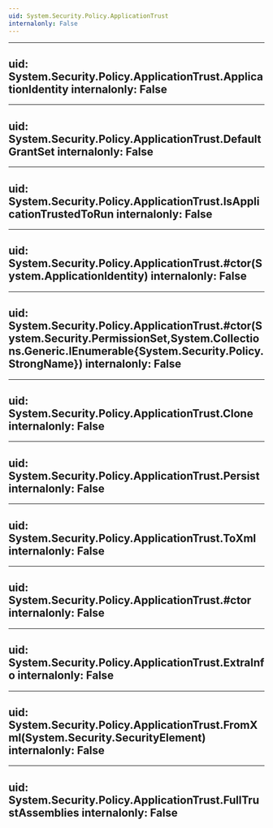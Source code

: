 ```yaml
---
uid: System.Security.Policy.ApplicationTrust
internalonly: False
---
```


---
uid: System.Security.Policy.ApplicationTrust.ApplicationIdentity
internalonly: False
---

---
uid: System.Security.Policy.ApplicationTrust.DefaultGrantSet
internalonly: False
---

---
uid: System.Security.Policy.ApplicationTrust.IsApplicationTrustedToRun
internalonly: False
---

---
uid: System.Security.Policy.ApplicationTrust.#ctor(System.ApplicationIdentity)
internalonly: False
---

---
uid: System.Security.Policy.ApplicationTrust.#ctor(System.Security.PermissionSet,System.Collections.Generic.IEnumerable{System.Security.Policy.StrongName})
internalonly: False
---

---
uid: System.Security.Policy.ApplicationTrust.Clone
internalonly: False
---

---
uid: System.Security.Policy.ApplicationTrust.Persist
internalonly: False
---

---
uid: System.Security.Policy.ApplicationTrust.ToXml
internalonly: False
---

---
uid: System.Security.Policy.ApplicationTrust.#ctor
internalonly: False
---

---
uid: System.Security.Policy.ApplicationTrust.ExtraInfo
internalonly: False
---

---
uid: System.Security.Policy.ApplicationTrust.FromXml(System.Security.SecurityElement)
internalonly: False
---

---
uid: System.Security.Policy.ApplicationTrust.FullTrustAssemblies
internalonly: False
---
